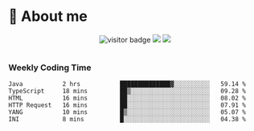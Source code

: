 <!-- ![](https://youpai.roccoshi.top/img/20200804214216.png) -->

# 🧐 About me
 
<p align="center">
<img src="https://visitor-badge.laobi.icu/badge?page_id=Lincest.Lincest&title=hits" alt="visitor badge"/>
<a href="mailto:imroccoshi@gmail.com"><img src="https://img.shields.io/badge/gmail-imroccoshi%40gmail.com-red"></a>
<a href="https://blog.roccoshi.top"><img src="https://img.shields.io/badge/blog-roccoshi-green"></a>
</p>

<div align="center">
  <img src="https://github-readme-stats.vercel.app/api?username=Lincest&show_icons=true&count_private=true&show_owner=true" alt="">
   <!-- <img src="https://github-readme-stats.vercel.app/api/wakatime?username=Moreality&v=2" alt=""/> -->
</div>

### Weekly Coding Time

<!--START_SECTION:waka-->

```text
Java           2 hrs           ██████████████▓░░░░░░░░░░   59.14 %
TypeScript     18 mins         ██▒░░░░░░░░░░░░░░░░░░░░░░   09.28 %
HTML           16 mins         ██░░░░░░░░░░░░░░░░░░░░░░░   08.02 %
HTTP Request   16 mins         ██░░░░░░░░░░░░░░░░░░░░░░░   07.91 %
YANG           10 mins         █▒░░░░░░░░░░░░░░░░░░░░░░░   05.07 %
INI            8 mins          █░░░░░░░░░░░░░░░░░░░░░░░░   04.38 %
```

<!--END_SECTION:waka-->


